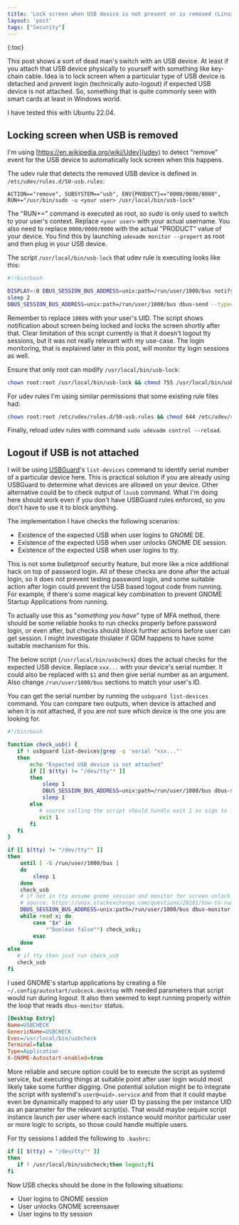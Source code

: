 ```yaml
---
title: 'Lock screen when USB device is not present or is removed (Linux)'
layout: 'post'
tags: ["Security"]
---
```


{:toc}

This post shows a sort of dead man's switch with an USB device. At least if you attach that USB device physically to yourself with something like key-chain cable.  Idea is to lock screen when a particular type of USB device is detached and prevent login (technically auto-logout) if expected USB device is not attached. So, something that is quite commonly seen with smart cards at least in Windows world.

I have tested this with Ubuntu 22.04.

## Locking screen when USB is removed

I'm using [https://en.wikipedia.org/wiki/Udev](udev) to detect "remove" event for the USB device to automatically lock screen when this happens.

The udev rule that detects the removed USB device is defined in `/etc/udev/rules.d/50-usb.rules`:

```
ACTION=="remove", SUBSYSTEM=="usb", ENV{PRODUCT}=="0000/0000/0000", RUN+="/usr/bin/sudo -u <your user> /usr/local/bin/usb-lock"
```

The "RUN+=" command is executed as root, so _sudo_ is only used to switch to your user's context. Replace `<your user>` with your actual username. You also need to replace `0000/0000/0000` with the actual "PRODUCT" value of your device. You find this by launching `udevadm monitor --propert` as root and then plug in your USB device.

The script `/usr/local/bin/usb-lock` that udev rule is executing looks like this:

```sh
#!/bin/bash

DISPLAY=:0 DBUS_SESSION_BUS_ADDRESS=unix:path=/run/user/1000/bus notify-send "Alert" "Locking screen"
sleep 2
DBUS_SESSION_BUS_ADDRESS=unix:path=/run/user/1000/bus dbus-send --type=method_call --dest=org.gnome.ScreenSaver /org/gnome/ScreenSaver org.gnome.ScreenSaver.Lock
```

Remember to replace `1000`s with your user's UID. The script shows notification about screen being locked and locks the screen shortly after that. Clear limitation of this script currently is that it doesn't logout tty sessions, but it was not really relevant with my use-case. The login monitoring, that is explained later in this post, will monitor tty login sessions as well.

Ensure that only root can modify `/usr/local/bin/usb-lock`:

```sh
chown root:root /usr/local/bin/usb-lock && chmod 755 /usr/local/bin/usb-lock
```

For udev rules I'm using similar permissions that some existing rule files had:

```sh
chown root:root /etc/udev/rules.d/50-usb.rules && chmod 644 /etc/udev/rules.d/50-usb.rules
```

Finally, reload udev rules with command `sudo udevadm control --reload`.


## Logout if USB is not attached

I will be using [USBGuard](https://usbguard.github.io/)'s `list-devices` command to identify serial number of a particular device here. This is practical solution if you are already using USBGuard to determine what devices are allowed on your device. Other alternative could be to check output of `lsusb` command. What I'm doing here should work even if you don't have USBGuard rules enforced, so you don't have to use it to block anything.

The implementation I have checks the following scenarios:

* Existence of the expected USB when user logins to GNOME DE.
* Existence of the expected USB when user unlocks GNOME DE session.
* Existence of the expected USB when user logins to tty.

This is not some bulletproof security feature, but more like a nice additional hack on top of password login. All of these checks are done after the actual login, so it does not prevent testing password login, and some suitable action after login could prevent the USB based logout code from running. For example, if there's some magical key combination to prevent GNOME Startup Applications from running.

To actually use this as "_something you have_" type of MFA method, there should be some reliable hooks to run checks properly before password login, or even after, but checks should block further actions before user can get session. I might investigate thislater if GDM happens to have some suitable mechanism for this.

The below script (`/usr/local/bin/usbcheck`) does the actual checks for the expected USB device. Replace `xxx...` with your device's serial number. It could also be replaced with `$1` and then give serial number as an argument. Also change `/run/user/1000/bus` sections to match your user's ID.

You can get the serial number by running the `usbguard list-devices` command. You can compare two outputs, when device is attached and when it is not attached, if you are not sure which device is the one you are looking for.

```sh
#!/bin/bash

function check_usb() {
   if ! usbguard list-devices|grep -q 'serial "xxx..."'
   then
       echo "Expected USB device is not attached"
       if [[ $(tty) != "/dev/tty"* ]]
       then
           sleep 1
           DBUS_SESSION_BUS_ADDRESS=unix:path=/run/user/1000/bus dbus-send --type=method_call --dest=org.gnome.ScreenSaver /org/gnome/ScreenSaver org.gnome.ScreenSaver.Lock
           sleep 1
       else
          # source calling the script should handle exit 1 as sign to logout e.g. in .bashrc
          exit 1
       fi
   fi
}

if [[ $(tty) != "/dev/tty"* ]]
then
    until [ -S /run/user/1000/bus ]
    do
        sleep 1
    done
    check_usb
    # if not in tty assume gnome session and monitor for screen unlock events
    # source: https://unix.stackexchange.com/questions/28181/how-to-run-a-script-on-screen-lock-unlock
    DBUS_SESSION_BUS_ADDRESS=unix:path=/run/user/1000/bus dbus-monitor --session "type='signal',interface='org.gnome.ScreenSaver'" |
    while read x; do
        case "$x" in
            *"boolean false"*) check_usb;;
        esac
    done
else
   # if tty then just run check_usb
   check_usb
fi
```

I used GNOME's startup applications by creating a file `~/.config/autostart/usbceck.desktop` with needed parameters that script would run during logout. It also then seemed to kept running properly within the loop that reads `dbus-monitor` status.

```ini
[Desktop Entry]
Name=USBCHECK
GenericName=USBCHECK
Exec=/usr/local/bin/usbcheck
Terminal=false
Type=Application
X-GNOME-Autostart-enabled=true
```

More reliable and secure option could be to execute the script as systemd service, but executing things at suitable point after user login would most likely take some further digging. One potential solution might be to integrate the script with systemd's `user@<uid>.service` and from that it could maybe even be dynamically mapped to any user ID by passing the per instance UID as an parameter for the relevant script(s). That would maybe require script instance launch per user where each instance would monitor particular user or more logic to scripts, so those could handle multiple users.

For tty sessions I added the following to `.bashrc`:

```sh
if [[ $(tty) = "/dev/tty"* ]]
then
   if ! /usr/local/bin/usbcheck;then logout;fi
fi
```

Now USB checks should be done in the following situations:

* User logins to GNOME session
* User unlocks GNOME screensaver
* User logins to tty session
